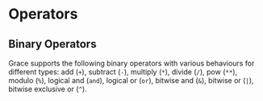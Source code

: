 # Operators

## Binary Operators

Grace supports the following binary operators with various behaviours for different types: add (`+`), subtract (`-`), multiply (`*`), divide (`/`), pow (`**`), modulo (`%`), logical and (`and`), logical or (`or`), bitwise and (`&`), bitwise or (`|`), bitwise exclusive or (`^`).